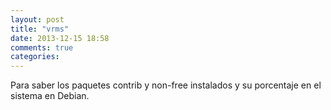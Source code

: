```yaml
---
layout: post
title: "vrms"
date: 2013-12-15 18:58
comments: true
categories: 
---
```

Para saber los paquetes contrib y non-free instalados y su porcentaje en el sistema en Debian.

